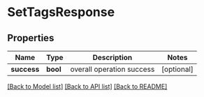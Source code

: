 # SetTagsResponse

## Properties
Name | Type | Description | Notes
------------ | ------------- | ------------- | -------------
**success** | **bool** | overall operation success | [optional] 

[[Back to Model list]](../README.md#documentation-for-models) [[Back to API list]](../README.md#documentation-for-api-endpoints) [[Back to README]](../README.md)


